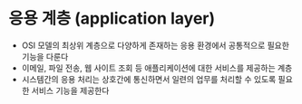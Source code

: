 # 응용 계층 (application layer)

- OSI 모델의 최상위 계층으로 다양하게 존재하는 응용 환경에서 공통적으로 필요한 기능을 다룬다
- 이메일, 파일 전송, 웹 사이트 조회 등 애플리케이션에 대한 서비스를 제공하는 계층
- 시스템간의 응용 처리는 상호간에 통신하면서 일련의 업무를 처리할 수 있도록 필요한 서비스 기능을 제공한다
